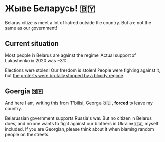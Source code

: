 # Жыве Беларусь! :belarus:

Belarus citizens meet a lot of hatred outside the country. But are not the same as our government!


## Current situation
Most people in Belarus are against the regime. Actual support of Lukashenko in 2020 was ~3%.

Elections were stolen! Our freedom is stolen! People were fighting against it, but [the protests were brutally stopped by a bloody regime](https://en.wikipedia.org/wiki/2020%E2%80%932021_Belarusian_protests).

## Goergia :georgia:
And here I am, writing this from T'bilisi, Georgia :georgia: , **forced** to leave my country.

Belarussian government supports Russia's war. But no citizen in Belarus does, and no one wants to fight against our brothers in Ukraine :ukraine:, myself included. If you are Georgian, please think about it when blaming random people on the streets.
